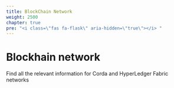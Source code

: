 ```yaml
---
title: BlockChain Network
weight: 2500
chapter: true
pre: "<i class=\"fas fa-flask\" aria-hidden=\"true\"></i> "
---
```


# Blockhain network

Find all the relevant information for Corda and HyperLedger Fabric networks

